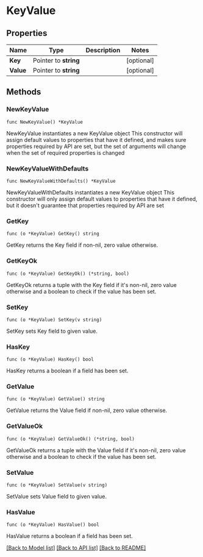 # KeyValue

## Properties

Name | Type | Description | Notes
------------ | ------------- | ------------- | -------------
**Key** | Pointer to **string** |  | [optional] 
**Value** | Pointer to **string** |  | [optional] 

## Methods

### NewKeyValue

`func NewKeyValue() *KeyValue`

NewKeyValue instantiates a new KeyValue object
This constructor will assign default values to properties that have it defined,
and makes sure properties required by API are set, but the set of arguments
will change when the set of required properties is changed

### NewKeyValueWithDefaults

`func NewKeyValueWithDefaults() *KeyValue`

NewKeyValueWithDefaults instantiates a new KeyValue object
This constructor will only assign default values to properties that have it defined,
but it doesn't guarantee that properties required by API are set

### GetKey

`func (o *KeyValue) GetKey() string`

GetKey returns the Key field if non-nil, zero value otherwise.

### GetKeyOk

`func (o *KeyValue) GetKeyOk() (*string, bool)`

GetKeyOk returns a tuple with the Key field if it's non-nil, zero value otherwise
and a boolean to check if the value has been set.

### SetKey

`func (o *KeyValue) SetKey(v string)`

SetKey sets Key field to given value.

### HasKey

`func (o *KeyValue) HasKey() bool`

HasKey returns a boolean if a field has been set.

### GetValue

`func (o *KeyValue) GetValue() string`

GetValue returns the Value field if non-nil, zero value otherwise.

### GetValueOk

`func (o *KeyValue) GetValueOk() (*string, bool)`

GetValueOk returns a tuple with the Value field if it's non-nil, zero value otherwise
and a boolean to check if the value has been set.

### SetValue

`func (o *KeyValue) SetValue(v string)`

SetValue sets Value field to given value.

### HasValue

`func (o *KeyValue) HasValue() bool`

HasValue returns a boolean if a field has been set.


[[Back to Model list]](../README.md#documentation-for-models) [[Back to API list]](../README.md#documentation-for-api-endpoints) [[Back to README]](../README.md)


